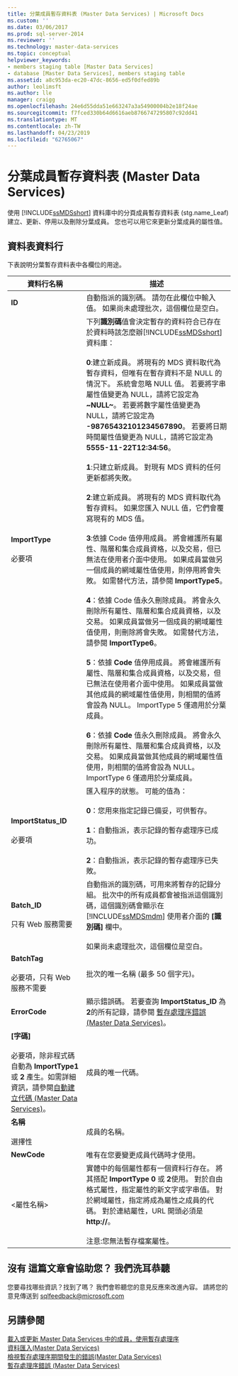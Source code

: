 ```yaml
---
title: 分葉成員暫存資料表 (Master Data Services) | Microsoft Docs
ms.custom: ''
ms.date: 03/06/2017
ms.prod: sql-server-2014
ms.reviewer: ''
ms.technology: master-data-services
ms.topic: conceptual
helpviewer_keywords:
- members staging table [Master Data Services]
- database [Master Data Services], members staging table
ms.assetid: a8c953da-ec20-47dc-8656-ed5f0dfed89b
author: leolimsft
ms.author: lle
manager: craigg
ms.openlocfilehash: 24e6d55dda51e663247a3a54900004b2e18f24ae
ms.sourcegitcommit: f7fced330b64d6616aeb8766747295807c92dd41
ms.translationtype: MT
ms.contentlocale: zh-TW
ms.lasthandoff: 04/23/2019
ms.locfileid: "62765067"
---
```

# <a name="leaf-member-staging-table-master-data-services"></a>分葉成員暫存資料表 (Master Data Services)
  使用 [!INCLUDE[ssMDSshort](../includes/ssmdsshort-md.md)] 資料庫中的分頁成員暫存資料表 (stg.name_Leaf) 建立、更新、停用以及刪除分葉成員。 您也可以用它來更新分葉成員的屬性值。  
  
##  <a name="TableColumns"></a> 資料表資料行  
 下表說明分葉暫存資料表中各欄位的用途。  
  
|資料行名稱|描述|  
|-----------------|-----------------|  
|**ID**|自動指派的識別碼。 請勿在此欄位中輸入值。 如果尚未處理批次，這個欄位是空白。|  
|**ImportType**<br /><br /> 必要項|下列**識別碼**值會決定暫存的資料符合已存在於資料時該怎麼辦[!INCLUDE[ssMDSshort](../includes/ssmdsshort-md.md)]資料庫：<br /><br /> **0**:建立新成員。 將現有的 MDS 資料取代為暫存資料，但唯有在暫存資料不是 NULL 的情況下。 系統會忽略 NULL 值。 若要將字串屬性值變更為 NULL，請將它設定為 **~NULL~**。 若要將數字屬性值變更為 NULL，請將它設定為 **-98765432101234567890**。 若要將日期時間屬性值變更為 NULL，請將它設定為 **5555-11-22T12:34:56**。<br /><br /> **1**:只建立新成員。 對現有 MDS 資料的任何更新都將失敗。<br /><br /> **2**:建立新成員。 將現有的 MDS 資料取代為暫存資料。 如果您匯入 NULL 值，它們會覆寫現有的 MDS 值。<br /><br /> **3**:依據 Code 值停用成員。 將會維護所有屬性、階層和集合成員資格，以及交易，但已無法在使用者介面中使用。 如果成員當做另一個成員的網域屬性值使用，則停用將會失敗。 如需替代方法，請參閱 **ImportType5**。<br /><br /> **4**：依據 Code 值永久刪除成員。 將會永久刪除所有屬性、階層和集合成員資格，以及交易。 如果成員當做另一個成員的網域屬性值使用，則刪除將會失敗。 如需替代方法，請參閱 **ImportType6**。<br /><br /> **5**：依據 **Code** 值停用成員。 將會維護所有屬性、階層和集合成員資格，以及交易，但已無法在使用者介面中使用。 如果成員當做其他成員的網域屬性值使用，則相關的值將會設為 NULL。 ImportType 5 僅適用於分葉成員。<br /><br /> **6**：依據 **Code** 值永久刪除成員。 將會永久刪除所有屬性、階層和集合成員資格，以及交易。 如果成員當做其他成員的網域屬性值使用，則相關的值將會設為 NULL。 ImportType 6 僅適用於分葉成員。|  
|**ImportStatus_ID**<br /><br /> 必要項|匯入程序的狀態。 可能的值為：<br /><br /> **0**：您用來指定記錄已備妥，可供暫存。<br /><br /> **1**：自動指派，表示記錄的暫存處理序已成功。<br /><br /> **2**：自動指派，表示記錄的暫存處理序已失敗。|  
|**Batch_ID**<br /><br /> 只有 Web 服務需要|自動指派的識別碼，可用來將暫存的記錄分組。 批次中的所有成員都會被指派這個識別碼，這個識別碼會顯示在 [!INCLUDE[ssMDSmdm](../includes/ssmdsmdm-md.md)] 使用者介面的 **[識別碼]** 欄中。<br /><br /> 如果尚未處理批次，這個欄位是空白。|  
|**BatchTag**<br /><br /> 必要項，只有 Web 服務不需要|批次的唯一名稱 (最多 50 個字元)。|  
|**ErrorCode**|顯示錯誤碼。 若要查詢 **ImportStatus_ID** 為 **2**的所有記錄，請參閱 [暫存處理序錯誤 &#40;Master Data Services&#41;](staging-process-errors-master-data-services.md)。|  
|**[字碼]**<br /><br /> 必要項，除非程式碼自動為 **ImportType1** 或 **2** 產生。如需詳細資訊，請參閱[自動建立代碼 &#40;Master Data Services&#41;](../../2014/master-data-services/automatic-code-creation-master-data-services.md)。|成員的唯一代碼。|  
|**名稱**<br /><br /> 選擇性|成員的名稱。|  
|**NewCode**|唯有在您要變更成員代碼時才使用。|  
|\<屬性名稱>|實體中的每個屬性都有一個資料行存在。 將其搭配 **ImportType** **0** 或 **2**使用。 對於自由格式屬性，指定屬性的新文字或字串值。 對於網域屬性，指定將成為屬性之成員的代碼。 對於連結屬性，URL 開頭必須是 **http://**。<br /><br /> 注意:您無法暫存檔案屬性。|  
  
##  <a name="feedback"></a> 沒有 這篇文章會協助您？ 我們洗耳恭聽  
 您要尋找哪些資訊？找到了嗎？ 我們會聆聽您的意見反應來改進內容。 請將您的意見傳送到 [sqlfeedback@microsoft.com](mailto:sqlfeedback@microsoft.com?subject=Your%20feedback%20about%20the%20Leaf%20Member%20Staging%20Table%20page)  
  
## <a name="see-also"></a>另請參閱  
 [載入或更新 Master Data Services 中的成員，使用暫存處理序](/sql/2014/master-data-services/add-update-and-delete-data-master-data-services)   
 [資料匯入&#40;Master Data Services&#41;](overview-importing-data-from-tables-master-data-services.md)   
 [檢視暫存處理序期間發生的錯誤&#40;Master Data Services&#41;](view-errors-that-occur-during-staging-master-data-services.md)   
 [暫存處理序錯誤 &#40;Master Data Services&#41;](staging-process-errors-master-data-services.md)  
  
  
